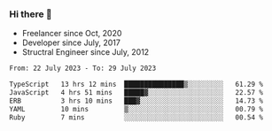 ### Hi there 👋

- Freelancer since Oct, 2020
- Developer since July, 2017
- Structral Engineer since July, 2012

<!--START_SECTION:waka-->

```txt
From: 22 July 2023 - To: 29 July 2023

TypeScript   13 hrs 12 mins  ███████████████▒░░░░░░░░░   61.29 %
JavaScript   4 hrs 51 mins   █████▓░░░░░░░░░░░░░░░░░░░   22.57 %
ERB          3 hrs 10 mins   ███▓░░░░░░░░░░░░░░░░░░░░░   14.73 %
YAML         10 mins         ▒░░░░░░░░░░░░░░░░░░░░░░░░   00.79 %
Ruby         7 mins          ░░░░░░░░░░░░░░░░░░░░░░░░░   00.54 %
```

<!--END_SECTION:waka-->
